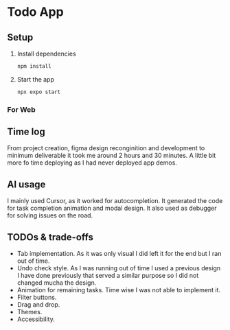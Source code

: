 # Todo App

## Setup

1. Install dependencies

   ```bash
   npm install
   ```

2. Start the app

   ```bash
   npx expo start
   ```
### For Web


## Time log

From project creation, figma design reconginition and development to minimum deliverable it took
me around 2 hours and 30 minutes. A little bit more fo time deploying as I had never deployed app demos.

## AI usage
I mainly used Cursor, as it worked for autocompletion. It generated the code for task completion animation and
modal design. It also used as debugger for solving issues on the road.

## TODOs & trade-offs

- Tab implementation. As it was only visual I did left it for the end but I ran out of time.
- Undo check style. As I was running out of time I used a previous design I have done previously that served a similar purpose so I did not changed mucha the design.
- Animation for remaining tasks. Time wise I was not able to implement it.
- Filter buttons.
- Drag and drop.
- Themes.
- Accessibility.
